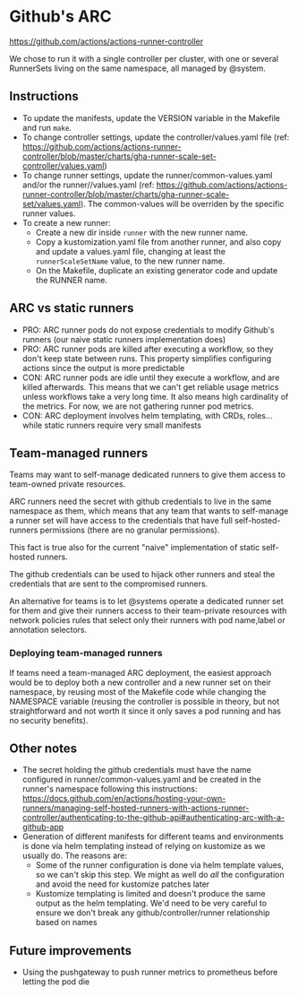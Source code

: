 # Github's ARC
https://github.com/actions/actions-runner-controller

We chose to run it with a single controller per cluster, with one or several
RunnerSets living on the same namespace, all managed by @system.

## Instructions
* To update the manifests, update the VERSION variable in the Makefile and run `make`.
* To change controller settings, update the controller/values.yaml file (ref: https://github.com/actions/actions-runner-controller/blob/master/charts/gha-runner-scale-set-controller/values.yaml)
* To change runner settings, update the runner/common-values.yaml and/or the runner/<runner>/values.yaml (ref: https://github.com/actions/actions-runner-controller/blob/master/charts/gha-runner-scale-set/values.yaml). The common-values will be overriden by the specific runner values.
* To create a new runner:
  * Create a new dir inside `runner` with the new runner name.
  * Copy a kustomization.yaml file from another runner, and also copy and
    update a values.yaml file, changing at least the `runnerScaleSetName`
    value, to the new runner name.
  * On the Makefile, duplicate an existing generator code and update the RUNNER name.

## ARC vs static runners
* PRO: ARC runner pods do not expose credentials to modify Github's runners (our
  naive static runners implementation does)
* PRO: ARC runner pods are killed after executing a workflow, so they don't
  keep state between runs. This property simplifies configuring actions since the
  output is more predictable
* CON: ARC runner pods are idle until they execute a workflow, and are killed
  afterwards. This means that we can't get reliable usage metrics unless
  workflows take a very long time. It also means high cardinality of the metrics.
  For now, we are not gathering runner pod metrics.
* CON: ARC deployment involves helm templating, with CRDs, roles... while
  static runners require very small manifests

## Team-managed runners
Teams may want to self-manage dedicated runners to give them access to
team-owned private resources.

ARC runners need the secret with github credentials to live in the same
namespace as them, which means that any team that wants to self-manage a runner
set will have access to the credentials that have full self-hosted-runners
permissions (there are no granular permissions).

This fact is true also for the current "naive" implementation of static
self-hosted runners.

The github credentials can be used to hijack other runners and steal the
credentials that are sent to the compromised runners.

An alternative for teams is to let @systems operate a dedicated runner set for
them and give their runners access to their team-private resources with network
policies rules that select only their runners with pod name,label or annotation
selectors.

### Deploying team-managed runners
If teams need a team-managed ARC deployment, the easiest approach would be to
deploy both a new controller and a new runner set on their namespace, by
reusing most of the Makefile code while changing the NAMESPACE variable
(reusing the controller is possible in theory, but not straightforward and not
worth it since it only saves a pod running and has no security benefits).

## Other notes
* The secret holding the github credentials must have the name configured in
  runner/common-values.yaml and be created in the runner's namespace following
  this instructions: https://docs.github.com/en/actions/hosting-your-own-runners/managing-self-hosted-runners-with-actions-runner-controller/authenticating-to-the-github-api#authenticating-arc-with-a-github-app
* Generation of different manifests for different teams and environments is
  done via helm templating instead of relying on kustomize as we usually do.
  The reasons are:
    * Some of the runner configuration is done via helm template values, so we
      can't skip this step. We might as well do *all* the configuration and
      avoid the need for kustomize patches later
    * Kustomize templating is limited and doesn't produce the same output as
      the helm templating. We'd need to be very careful to ensure we don't
      break any github/controller/runner relationship based on names

## Future improvements
* Using the pushgateway to push runner metrics to prometheus before letting the pod die
